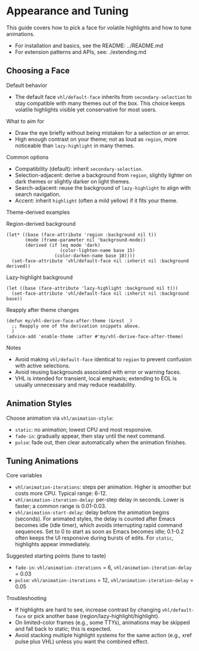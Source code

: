 # Appearance and Tuning

This guide covers how to pick a face for volatile highlights and how to tune animations.

- For installation and basics, see the README: ../README.md
- For extension patterns and APIs, see: ./extending.md

## Choosing a Face

Default behavior
- The default face `vhl/default-face` inherits from `secondary-selection` to stay
  compatible with many themes out of the box. This choice keeps volatile
  highlights visible yet conservative for most users.

What to aim for
- Draw the eye briefly without being mistaken for a selection or an error.
- High enough contrast on your theme; not as loud as `region`, more noticeable
  than `lazy-highlight` in many themes.

Common options
- Compatibility (default): inherit `secondary-selection`.
- Selection-adjacent: derive a background from `region`, slightly lighter on
  dark themes or slightly darker on light themes.
- Search-adjacent: reuse the background of `lazy-highlight` to align with
  search navigation.
- Accent: inherit `highlight` (often a mild yellow) if it fits your theme.

Theme-derived examples

Region-derived background
```emacs-lisp
(let* ((base (face-attribute 'region :background nil t))
       (mode (frame-parameter nil 'background-mode))
       (derived (if (eq mode 'dark)
                    (color-lighten-name base 15)
                  (color-darken-name base 10))))
  (set-face-attribute 'vhl/default-face nil :inherit nil :background derived))
```

Lazy-highlight background
```emacs-lisp
(let ((base (face-attribute 'lazy-highlight :background nil t)))
  (set-face-attribute 'vhl/default-face nil :inherit nil :background base))
```

Reapply after theme changes
```emacs-lisp
(defun my/vhl-derive-face-after-theme (&rest _)
  ;; Reapply one of the derivation snippets above.
  )
(advice-add 'enable-theme :after #'my/vhl-derive-face-after-theme)
```

Notes
- Avoid making `vhl/default-face` identical to `region` to prevent confusion
  with active selections.
- Avoid reusing backgrounds associated with error or warning faces.
- VHL is intended for transient, local emphasis; extending to EOL is usually
  unnecessary and may reduce readability.

## Animation Styles

Choose animation via `vhl/animation-style`:
- `static`: no animation; lowest CPU and most responsive.
- `fade-in`: gradually appear, then stay until the next command.
- `pulse`: fade out, then clear automatically when the animation finishes.

## Tuning Animations

Core variables
- `vhl/animation-iterations`: steps per animation. Higher is smoother but costs
  more CPU. Typical range: 6-12.
- `vhl/animation-iteration-delay`: per-step delay in seconds. Lower is faster; a
  common range is 0.01-0.03.
- `vhl/animation-start-delay`: delay before the animation begins (seconds). For
  animated styles, the delay is counted after Emacs becomes idle (idle timer),
  which avoids interrupting rapid command sequences. Set to 0 to start as soon
  as Emacs becomes idle; 0.1-0.2 often keeps the UI responsive during bursts of
  edits. For `static`, highlights appear immediately.

Suggested starting points (tune to taste)
- `fade-in`: `vhl/animation-iterations` = 6, `vhl/animation-iteration-delay` = 0.03
- `pulse`: `vhl/animation-iterations` = 12, `vhl/animation-iteration-delay` = 0.05

Troubleshooting
- If highlights are hard to see, increase contrast by changing
  `vhl/default-face` or pick another base (region/lazy-highlight/highlight).
- On limited-color frames (e.g., some TTYs), animations may be skipped and
  fall back to static; this is expected.
- Avoid stacking multiple highlight systems for the same action (e.g., xref
  pulse plus VHL) unless you want the combined effect.
